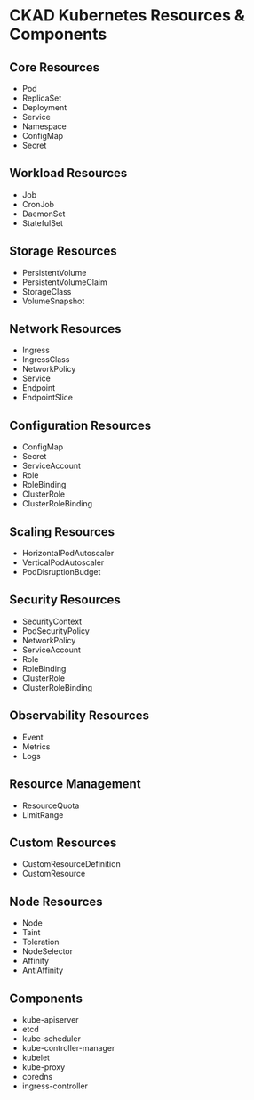 # CKAD Kubernetes Resources & Components

## Core Resources
- Pod
- ReplicaSet
- Deployment
- Service
- Namespace
- ConfigMap
- Secret

## Workload Resources
- Job
- CronJob
- DaemonSet
- StatefulSet

## Storage Resources
- PersistentVolume
- PersistentVolumeClaim
- StorageClass
- VolumeSnapshot

## Network Resources
- Ingress
- IngressClass
- NetworkPolicy
- Service
- Endpoint
- EndpointSlice

## Configuration Resources
- ConfigMap
- Secret
- ServiceAccount
- Role
- RoleBinding
- ClusterRole
- ClusterRoleBinding

## Scaling Resources
- HorizontalPodAutoscaler
- VerticalPodAutoscaler
- PodDisruptionBudget

## Security Resources
- SecurityContext
- PodSecurityPolicy
- NetworkPolicy
- ServiceAccount
- Role
- RoleBinding
- ClusterRole
- ClusterRoleBinding

## Observability Resources
- Event
- Metrics
- Logs

## Resource Management
- ResourceQuota
- LimitRange

## Custom Resources
- CustomResourceDefinition
- CustomResource

## Node Resources
- Node
- Taint
- Toleration
- NodeSelector
- Affinity
- AntiAffinity

## Components
- kube-apiserver
- etcd
- kube-scheduler
- kube-controller-manager
- kubelet
- kube-proxy
- coredns
- ingress-controller
